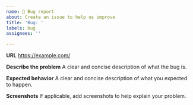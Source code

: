 ```yaml
---
name: 🐛 Bug report
about: Create an issue to help us improve
title: 'Bug: '
labels: bug
assignees: ''

---
```


**URL**
https://example.com/

**Describe the problem**
A clear and concise description of what the bug is.

**Expected behavior**
A clear and concise description of what you expected to happen.

**Screenshots**
If applicable, add screenshots to help explain your problem.

